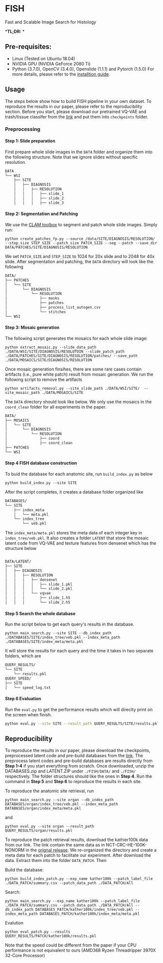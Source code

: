 FISH 
===========
Fast and Scalable Image Search for Histology

***TL;DR:** *

## Pre-requisites:
* Linux (Tested on Ubuntu 18.04)
* NVIDIA GPU (NVIDIA GeForce 2080 Ti) 
* Python (3.7.0), OpenCV (3.4.0), Openslide (1.1.1) and Pytorch (1.5.0)
For more details, please refer to the [installtion guide](docs/INSTALLATION.md).

## Usage
The steps below show how to build FISH pipeline in your own dataset. To reproduce the results in our paper, please refer to the reproducibility section.
Before you start, please download our pretrained VQ-VAE and trash/tissue classifer from the [link](https://drive.google.com/drive/folders/1OIUzTkkVpaBY2XBWlbQEVu3DF0mdaDw-?usp=sharing) and put them into `checkpoints` folder.
### Preprocessing
#### Step 1: Slide preparation
First prepare whole slide images in the `DATA` folder and organize them into the following structure. Note that we ignore slides without specific resolution. 
```bash
DATA
└── WSI
    ├── SITE
    │   ├── DIAGNOSIS
    │   │   ├── RESOLUTION
    │   │   │   ├── slide_1
    │   │   │   ├── slide_2
    │   │   │   ├── slide_3
```
#### Step 2: Segmentation and Patching
We use the [CLAM toolbox](https://github.com/mahmoodlab/CLAM/blob/master/docs/README.md) to segment and patch whole slide images. Simply run:
```
python create_patches_fp.py --source /data/SITE/DIAGNOSIS/RESOLUTION/ --step_size STEP_SIZE --patch_size PATCH_SIZE --seg --patch --save_dir DATA/PATCHES/SITE/DIAGNOSIS/RESOLUTION
```
We set `PATCH_SIZE` and `STEP_SIZE` to 1024 for 20x slide and to 2048 for 40x slide. After segmentation and patching, the `DATA` directory will look like the following
```bash
DATA/
├── PATCHES
│   └── SITE
│       └── DIAGNOSIS
│           └── RESOLUTION
│               ├── masks
│               ├── patches
│               ├── process_list_autogen.csv
│               └── stitches
└── WSI

```
#### Step 3: Mosaic generation
The following script generates the mosaics for each whole slide image:
```
python extract_mosaic.py --slide_data_path ./DATA/WSI/SITE/DIAGNOSIS/RESOLUTOIN --slide_patch_path ./DATA/PATCHES/SITE/DIAGNOSIS/RESOLUTION/patches/ --save_path ./DATA/MOSAICS/SITE/DIAGNOSIS/RESOLUTION
```

Once mosaic generation finsihes, there are some rare cases contain artifacts (i.e., pure white patch) result from mosaic generation. We run the following script to remove the artifacts
```
python artifacts_removal.py --site_slide_path ./DATA/WSI/SITE/  --site_mosaic_path ./DATA/MOSAICS/SITE
```
The `DATA` directory should look like below. We only use the mosaics in the `coord_clean` folder for all experiments in the paper.
```bash
DATA/
├── MOSAICS
│   └── SITE
│       └── DIAGNOSIS
│           └── RESOLUTION
│               ├── coord
│               ├── coord_clean
├── PATCHES
└── WSI
```
#### Step 4 FISH database construction
To buid the database for each anatomic site, run `build_index.py` as below
```
python build_index.py --site SITE
```
After the script completes, it creates a database folder organized like
```bash
DATABASES/
└── SITE
    ├── index_meta
    │   └── meta.pkl
    └── index_tree
        └── veb.pkl
```
The `index_meta/meta.pkl` stores the meta data of each integer key in `index_tree/veb.pkl`. 
It also creates a folder `LATENT` that store the mosaic latent code from VQ-VAE and texture features from densenet which has the structure below
```bash

DATA/LATENT/
├── SITE
│   ├── DIAGNOSIS
│   │   ├── RESOLUTION
│   │   │   ├── densenet
│   │   │   │   ├── slide_1.pkl
│   │   │   │   └── slide_2.pkl
│   │   │   └── vqvae
│   │   │       ├── slide_1.h5
│   │   │       └── slide_2.h5

```
#### Step 5 Search the whole database
Run the script below to get each query's results in the database.
```
python main_search.py --site SITE --db_index_path ./DATABASES/SITE/index_tree/veb.pkl --index_meta_path ./DATABASES/SITE/index_meta/meta.pkl
```

It will store the results for each query and the time it takes in two separate folders, which are
```bash
QUERY_RESULTS/
└── SITE
    └── results.pkl
QUERY_SPEED/
├── SITE
│   └── speed_log.txt
```
#### Step 6 Evaluation
Run the `eval.py` to get the performance results which will direclty print on the screen when finish.
```bash
python eval.py --site SITE --result_path QUERY_RESULTS/SITE/results.pkl
```

## Reproducibility
To reproduce the results in our paper, please download the checkpoints, preprocessed latent code and pre-build databases from the [link](https://drive.google.com/drive/folders/1OIUzTkkVpaBY2XBWlbQEVu3DF0mdaDw-?usp=sharing). The preprocess latent codes and pre-build databases are results directly from **Step 1-4** if you start everything from scratch. Once downloaded, unzip the DATABASES.zip and LATENT.ZIP  under `./FISH/DATA/` and `./FISH/` respectively.
The folder structures should like the ones in **Step 4**. Run the command in **Step 5** and **Step 6** to reproduce the results in each site. 

To reproduce the anatomic site retrieval, run
```
python main_search.py --site organ --db_index_path DATABASES/organ/index_tree/veb.pkl --index_meta_path DATABASES/organ/index_meta/meta.pkl
```
and
```
python eval.py --site organ --result_path QUERY_RESULTS/organ/results.pkl
```

To reproduce the patch retrieval results, download the kathier100k data from our link. The link contain the same data as in NCT-CRC-HE-100K-NONORM in the [orignal release](https://zenodo.org/record/1214456#.YNaUZH1ue3I). We re-organized the directory and create a meta data for each patch to facilitate our experiment. After download the data. Extract them into the folder `DATA_PATCH`.  Then

Build the database:
```
python build_index_patch.py --exp_name kather100k --patch_label_file ./DATA_PATCH/summary.csv --patch_data_path ./DATA_PATCH/All
```

Search:
```
python main_search.py --exp_name kather100k --patch_label_file ./DATA_PATCH/summary.csv --patch_data_path ./DATA_PATCH/All --db_index_path DATABASES_PATCH/kather100k/index_tree/veb.pkl --index_meta_path DATABASES_PATCH/kather100k/index_meta/meta.pkl
```

Evalution
```
python eval_patch.py --results QUERY_RESULTS/PATCH/kather100k/results.pkl
```

Note that the speed could be different from the paper if your CPU performance is not equivalent to ours (AMD368 Ryzen Threadripper 3970X 32-Core Processor)
